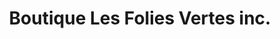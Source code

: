---
title: "Boutique Les Folies Vertes inc."
url: /trois-rivieres/boutique-les-folies-vertes-inc/
shop: gift
---